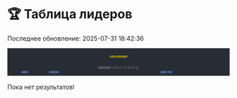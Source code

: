 # 🏆 Таблица лидеров

Последнее обновление: 2025-07-31 18:42:36

![Leaderboard](leaderboard.png)

Пока нет результатов!
